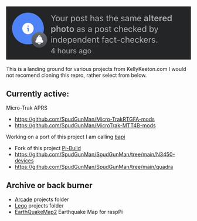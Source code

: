 ![image](etc/pic/fact.jpg)

This is a landing ground for various projects from KellyKeeton.com I would not recomend cloning this repro, rather select from below.

## Currently active: 

Micro-Trak APRS
- https://github.com/SpudGunMan/Micro-TrakRTGFA-mods
- https://github.com/SpudGunMan/MicroTrak-MTT4B-mods


Working on a port of this project I am calling [bapi](https://github.com/SpudGunMan/bapi)
- Fork of this project [Pi-Build](https://github.com/SpudGunMan/pi-build/tree/alpha)
- https://github.com/SpudGunMan/SpudGunMan/tree/main/N3450-devices
- https://github.com/SpudGunMan/SpudGunMan/tree/main/quadra

## Archive or back burner
- [Arcade](/arcade/README.md) projects folder
- [Lego](Lego/README.md) projects folder
- [EarthQuakeMap2](https://github.com/SpudGunMan/EQMap2) Earthquake Map for raspPi